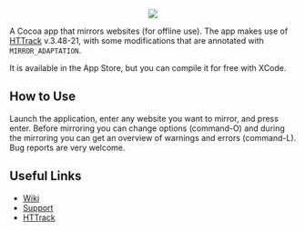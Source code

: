 <p align="center">
<img src="https://github.com/BrunoVandekerkhove/Mirror/blob/master/Documents/icon128x128.png?raw=true">
</p>

A Cocoa app that mirrors websites (for offline use). The app makes use of [HTTrack](https://github.com/xroche/httrack) v.3.48-21, with some modifications that are annotated with `MIRROR_ADAPTATION`.

It is available in the App Store, but you can compile it for free with XCode.

## How to Use

Launch the application, enter any website you want to mirror, and press enter. Before mirroring you can change options (command-O) and during the mirroring you can get an overview of warnings and errors (command-L). Bug reports are very welcome.

## Useful Links

- [Wiki](https://github.com/BrunoVandekerkhove/Mirror/wiki)
- [Support](https://github.com/BrunoVandekerkhove/Mirror/wiki/Support)
- [HTTrack](https://github.com/xroche/httrack)